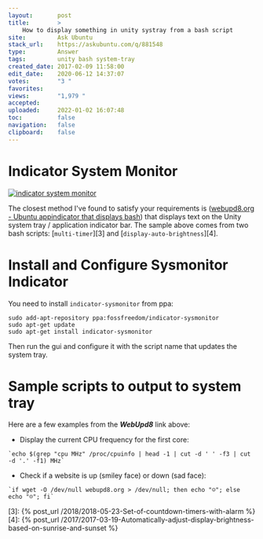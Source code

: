 ```yaml
---
layout:       post
title:        >
    How to display something in unity systray from a bash script
site:         Ask Ubuntu
stack_url:    https://askubuntu.com/q/881548
type:         Answer
tags:         unity bash system-tray
created_date: 2017-02-09 11:58:00
edit_date:    2020-06-12 14:37:07
votes:        "3 "
favorites:    
views:        "1,979 "
accepted:     
uploaded:     2022-01-02 16:07:48
toc:          false
navigation:   false
clipboard:    false
---
```


# Indicator System Monitor

[![indicator system monitor][1]][1]

The closest method I've found to satisfy your requirements is ([webupd8.org - Ubuntu appindicator that displays bash][2]) that displays text on the Unity system tray / application indicator bar. The sample above comes from two bash scripts: [`multi-timer`][3] and [`display-auto-brightness`][4].

# Install and Configure Sysmonitor Indicator

You need to install `indicator-sysmonitor` from ppa:

``` 
sudo add-apt-repository ppa:fossfreedom/indicator-sysmonitor
sudo apt-get update
sudo apt-get install indicator-sysmonitor

```

Then run the gui and configure it with the script name that updates the system tray.

# Sample scripts to output to system tray

Here are a few examples from the ***WebUpd8*** link above:

- Display the current CPU frequency for the first core:

``` 
`echo $(grep "cpu MHz" /proc/cpuinfo | head -1 | cut -d ' ' -f3 | cut -d '.' -f1) MHz`

```

- Check if a website is up (smiley face) or down (sad face):

``` 
`if wget -O /dev/null webupd8.org > /dev/null; then echo "☺"; else echo "☹"; fi`

```


  [1]: https://i.stack.imgur.com/Zh8Wh.gif
  [2]: http://www.webupd8.org/2014/05/ubuntu-appindicator-that-displays-bash.html
  [3]: {% post_url /2018/2018-05-23-Set-of-countdown-timers-with-alarm %}
  [4]: {% post_url /2017/2017-03-19-Automatically-adjust-display-brightness-based-on-sunrise-and-sunset %}
